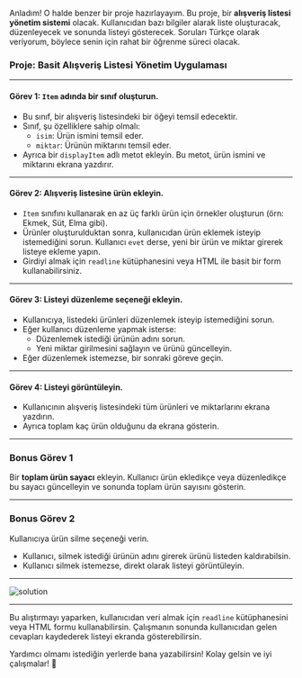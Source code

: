 Anladım! O halde benzer bir proje hazırlayayım. Bu proje, bir **alışveriş listesi yönetim sistemi** olacak. Kullanıcıdan bazı bilgiler alarak liste oluşturacak, düzenleyecek ve sonunda listeyi gösterecek. Soruları Türkçe olarak veriyorum, böylece senin için rahat bir öğrenme süreci olacak.

### Proje: Basit Alışveriş Listesi Yönetim Uygulaması

---

#### Görev 1: `Item` adında bir sınıf oluşturun.
- Bu sınıf, bir alışveriş listesindeki bir öğeyi temsil edecektir.
- Sınıf, şu özelliklere sahip olmalı:
  - `isim`: Ürün ismini temsil eder.
  - `miktar`: Ürünün miktarını temsil eder.
- Ayrıca bir `displayItem` adlı metot ekleyin. Bu metot, ürün ismini ve miktarını ekrana yazdırır.

---

#### Görev 2: Alışveriş listesine ürün ekleyin.
- `Item` sınıfını kullanarak en az üç farklı ürün için örnekler oluşturun (örn: Ekmek, Süt, Elma gibi).
- Ürünler oluşturulduktan sonra, kullanıcıdan ürün eklemek isteyip istemediğini sorun. Kullanıcı `evet` derse, yeni bir ürün ve miktar girerek listeye ekleme yapın.
- Girdiyi almak için `readline` kütüphanesini veya HTML ile basit bir form kullanabilirsiniz.

---

#### Görev 3: Listeyi düzenleme seçeneği ekleyin.
- Kullanıcıya, listedeki ürünleri düzenlemek isteyip istemediğini sorun.
- Eğer kullanıcı düzenleme yapmak isterse:
  - Düzenlemek istediği ürünün adını sorun.
  - Yeni miktar girilmesini sağlayın ve ürünü güncelleyin.
- Eğer düzenlemek istemezse, bir sonraki göreve geçin.

---

#### Görev 4: Listeyi görüntüleyin.
- Kullanıcının alışveriş listesindeki tüm ürünleri ve miktarlarını ekrana yazdırın.
- Ayrıca toplam kaç ürün olduğunu da ekrana gösterin.

---

### Bonus Görev 1

Bir **toplam ürün sayacı** ekleyin. Kullanıcı ürün ekledikçe veya düzenledikçe bu sayacı güncelleyin ve sonunda toplam ürün sayısını gösterin.

---

### Bonus Görev 2

Kullanıcıya ürün silme seçeneği verin. 
- Kullanıcı, silmek istediği ürünün adını girerek ürünü listeden kaldırabilsin.
- Kullanıcı silmek istemezse, direkt olarak listeyi görüntüleyin.

---

![solution](solution.gif "solution")

---

Bu alıştırmayı yaparken, kullanıcıdan veri almak için `readline` kütüphanesini veya HTML formu kullanabilirsin. Çalışmanın sonunda kullanıcıdan gelen cevapları kaydederek listeyi ekranda gösterebilirsin. 

Yardımcı olmamı istediğin yerlerde bana yazabilirsin! Kolay gelsin ve iyi çalışmalar! 🎉